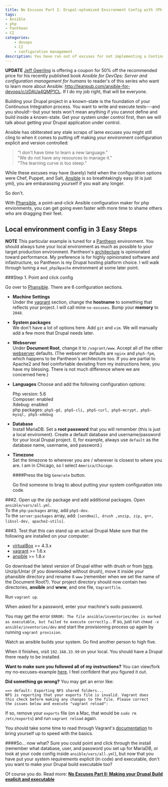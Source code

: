 ```yaml
---
title: No Excuses Part I: Drupal-optomized Environment Config with (Ph)Ansible and Vagrant
tags:
- Ansible
- php
- Pantheon
- CI
categories:
    - devops
    - CI
    - configuration management
description: You have run out of excuses for not implementing a Continuous Integration process. I will give you everything you need to automate your system and drupal build, automate tests and automate deployment. We start today with the basics: getting your system into a versioned, distributable, known-state.
---
```


**UPDATE** [Jeff Geerling](http://jeffgeerling.com/) is offering a coupon for 50% off the recommended price for his recently published book *Ansible for DevOps: Server and configuration management for humans* to reader's of this series who want to learn more about Ansible: http://leanpub.com/ansible-for-devops/c/zDAUa4QMP1CL. If I do my job right, that will be everyone.

Building your Drupal project in a known-state is the foundation of your Continuous Integration process.  You want to write and execute tests---and you should!--but your tests won't mean anything if you cannot define and build inside a known-state. Get your system under control first, then we will talk about getting your Drupal application under control.

Ansible has obliterated any stale scraps of lame excuses you might still cling to when it comes to putting off making your environment configuration explicit and version controlled:
> "I don't have time to learn a new language."  
> "We do not have any resources to manage it."  
> "The learning curve is too steep."  

While these excuses may have (barely) held when the configuration options were Chef, Puppet, and Salt, [Ansible](http://www.ansible.com/home) is so breathtakingly easy (it is just yml), you are embarassing yourself if you wait any longer.

So don't.

With [Phansible](http://phansible.com/), a point-and-click Ansible configuration maker for php envionments, you can get going even faster with more time to shame others who are dragging their feet.

## Local environment config in 3 Easy Steps

**NOTE** This particular example is tuned for a [Pantheon](https://pantheon.io/) environment. You should always tune your local environment as much as possible to your target production environment. Pantheon's [architecture](https://pantheon.io/platform/our-architecture) is opinionated toward performance. My preference is for highly opinionated software and infastructure, so Pantheon is my Drupal hosting platform choice. I will walk through tuning a `mod_php`/`Apache` environment at some later point.

###Step 1. Point and click config

Go over to [Phansible](http://phansible.com/). There are 6 configuration sections.

* **Machine Settings**  
    Under the [vagrant](http://phansible.com/#section-vagrant) section, change the **hostname** to something that reflects your project. I will call mine `no-excuses`. Bump your **memory** to `2048`.

* **System packages**  
    We don't have a lot of options here. Add `git` and `vim`. We will manually add a few more that Drupal needs later.

* **Webserver**  
    Under **Document Root**, change it to `/vagrant/www`. Accept all of the other [webserver](http://phansible.com/#section-webserver) defaults. (The webserver defaults are `nginx` and `php5-fpm`, which happens to be Pantheon's architecture too. If you are partial to Apache2 and feel comfortable deviating from my instructions here, you have my blessing. There is not much difference where we are concerned here.)

* **Languages**
    Choose and add the following configuration options:

    Php version: 5.6  
    Composer: enabled  
    Xdebug: enabled  
    php packages: `php5-gd, php5-cli, php5-curl, php5-mcrypt, php5-mysql, php5-xdebug`

* **Database**  
    Install MariaDB. Set a **root password** that you will remember (this is just a local enviroment). Create a default database and username/password for your local Drupal project. (I, for example, always use `default` as the database name, username, and password.)

* **Timezone**  
    Set the timezone to wherever you are / wherever is closest to where you are. I am in Chicago, so I select `America/Chicago`.

    ####Press the big `Generate` button.

    Go find someone to brag to about putting your system configuration into code.

###2. Open up the zip package and add additional packages.
Open `ansible/vars/all.yml`.  
To the `php:packages` array, add `php5-dev`.  
To the `server:packages` array, add:  `[sendmail, drush ,unzip, zip, g++, libssl-dev, apache2-utils]`.  


###3. Test that this can stand up an actual Drupal
Make sure that the following are installed on your computer:

* [virtualBox](https://www.virtualbox.org/wiki/Downloads) >= 4.3.x
* [vagrant](http://downloads.vagrantup.com/) >= 1.6.x
* [ansible](http://docs.ansible.com/ansible/intro_installation.html#installing-the-control-machine) >= 1.8.x

Go download the latest version of Drupal either with drush or from [here](https://www.Drupal.org/project/Drupal). Unzip/Untar (if you downloaded without drush), move it inside your phansible directory and rename it `www` (remember when we set the name of the Document Root?). Your project directory should now contain two directories, **ansible** and **www**, and one file, `Vagrantfile`.

Run `vagrant up`.

When asked for a password, enter your machine's sudo password.

You may get the error `ERROR: The file ansible/inventories/dev is marked as executable, but failed to execute correctly.`. If so, just run `chmod -x ansible/inventories/dev` and start the provisioning process up again by running `vagrant provision`.

Watch as ansible builds your system. Go find another person to high five.

When it finishes, visit `192.168.33.99` on your local. You should have a Drupal there ready to be installed.

**Want to make sure you followed all of my instructions?**
You can view/fork my no-excuses-example [here](https://github.com/craychee/no-excuses-Drupal/tree/0.1.0). I feel confident that you figured it out.

**Did something go wrong?**
You may get an error like:
~~~
==> default: Exporting NFS shared folders...
NFS is reporting that your exports file is invalid. Vagrant does
this check before making any changes to the file. Please correct
the issues below and execute "vagrant reload":
~~~
If so, remove your `exports` file (on a Mac, that would be `sudo rm /etc/exports`) and run `vagrant reload` again.

You should take some time to read through Vagrant's [documentation](http://docs.vagrantup.com/v2/getting-started/) to bring yourself up to speed with the basics.

####So... now what?
Sure you could point and click through the install (remember what database, user, and password you set up for MariaDB, or look at your code config inside `ansible/vars/all.yml`), but now that you have put your system requirements explicit (in code) and executable, don't you want to make your Drupal build executable too?

Of course you do. Read more: **[No Excuses Part II: Making your Drupal Build explicit and executable](/blog/2015/07/29/no-excuses-part2-drupal-config/)**
